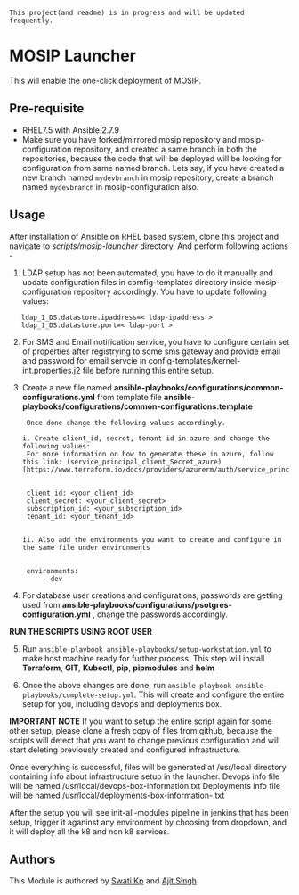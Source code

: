 
```
This project(and readme) is in progress and will be updated frequently.
```

# MOSIP Launcher 
This will enable the one-click deployment of MOSIP.

## Pre-requisite
* RHEL7.5 with Ansible 2.7.9
* Make sure you have forked/mirrored mosip repository and mosip-configuration repository, and created a same branch in both the repositories, because the code that will be deployed will be looking for configuration from same named branch. Lets say, if you have created a new branch named `mydevbranch` in mosip repository, create a branch named `mydevbranch` in mosip-configuration also.

## Usage
After installation of Ansible on RHEL based system,  clone this project and navigate to *scripts/mosip-launcher* directory. And perform following actions - 

1. LDAP setup has not been automated, you have to do it manually and update configuration files in comfig-templates directory inside mosip-configuration repository accordingly. You have to update following values:
```
   ldap_1_DS.datastore.ipaddress=< ldap-ipaddress >
   ldap_1_DS.datastore.port=< ldap-port >
```

2. For SMS and Email notification service, you have to configure certain set of properties after registrying to some sms gateway and provide email and password for email servcie in config-templates/kernel-int.properties.j2 file before running this entire setup.

3. Create a new file named __ansible-playbooks/configurations/common-configurations.yml__  from template file  __ansible-playbooks/configurations/common-configurations.template__ <br/>

        Once done change the following values accordingly.

       i. Create client_id, secret, tenant id in azure and change the following values:
        For more information on how to generate these in azure, follow this link: (service_principal_client_Secret_azure)[https://www.terraform.io/docs/providers/azurerm/auth/service_principal_client_secret.html]

        
        client_id: <your_client_id>
        client_secret: <your_client_secret>
        subscription_id: <your_subscription_id>
        tenant_id: <your_tenant_id>
        

       ii. Also add the environments you want to create and configure in the same file under environments

        
        environments:
            - dev
        

4. For database user creations and configurations, passwords are getting used from __ansible-playbooks/configurations/psotgres-configuration.yml__ , change the passwords accordingly.

**RUN THE SCRIPTS USING ROOT USER**

5. Run `ansible-playbook ansible-playbooks/setup-workstation.yml` to make host machine ready for further process. This step will install __Terraform__, __GIT__, __Kubectl__,  __pip__,  __pipmodules__ and __helm__

6. Once the above changes are done, run `ansible-playbook ansible-playbooks/complete-setup.yml`. This will create and configure the entire setup for you, including devops and deployments box.

**IMPORTANT NOTE**
If you want to setup the entire script again for some other setup, please clone a fresh copy of files from github, because the scripts will detect that you want to change previous configuration and will start deleting previously created and configured infrastructure.

Once everything is successful, files will be generated at /usr/local directory containing info about infrastructure setup in the launcher.
Devops info file will be named /usr/local/devops-box-information.txt
Deployments info file will be named /usr/local/deployments-box-information-<env-name>.txt

After the setup you will see init-all-modules pipeline in jenkins that has been setup, trigger it aganinst any environment by choosing from dropdown, and it will deploy all the k8 and non k8 services.

## Authors
  This Module is authored by [Swati Kp](https://github.com/Swatikp) and [Ajit Singh](https://github.com/as-ajitsingh)


